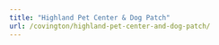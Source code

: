 ```yaml
---
title: "Highland Pet Center & Dog Patch"
url: /covington/highland-pet-center-and-dog-patch/
---
```

